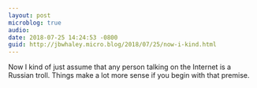 ```yaml
---
layout: post
microblog: true
audio: 
date: 2018-07-25 14:24:53 -0800
guid: http://jbwhaley.micro.blog/2018/07/25/now-i-kind.html
---
```

Now I kind of just assume that any person talking on the Internet is a Russian troll. Things make a lot more sense if you begin with that premise.
